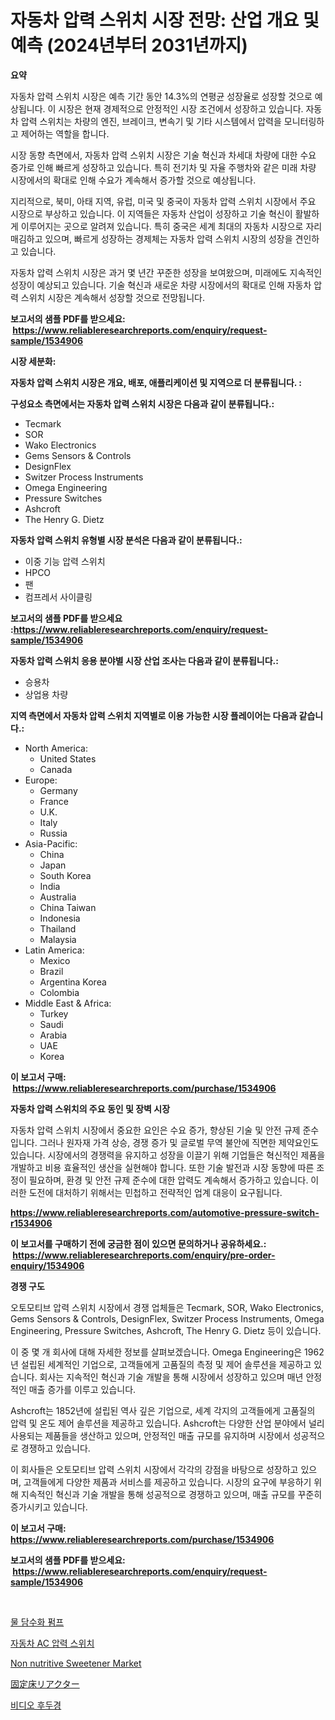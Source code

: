 <p><h1>자동차 압력 스위치 시장 전망: 산업 개요 및 예측 (2024년부터 2031년까지)</h1></p><p><strong>요약</strong></p>
<p><p>자동차 압력 스위치 시장은 예측 기간 동안 14.3%의 연평균 성장율로 성장할 것으로 예상됩니다. 이 시장은 현재 경제적으로 안정적인 시장 조건에서 성장하고 있습니다. 자동차 압력 스위치는 차량의 엔진, 브레이크, 변속기 및 기타 시스템에서 압력을 모니터링하고 제어하는 역할을 합니다.</p><p>시장 동향 측면에서, 자동차 압력 스위치 시장은 기술 혁신과 차세대 차량에 대한 수요 증가로 인해 빠르게 성장하고 있습니다. 특히 전기차 및 자율 주행차와 같은 미래 차량 시장에서의 확대로 인해 수요가 계속해서 증가할 것으로 예상됩니다.</p><p>지리적으로, 북미, 아태 지역, 유럽, 미국 및 중국이 자동차 압력 스위치 시장에서 주요 시장으로 부상하고 있습니다. 이 지역들은 자동차 산업이 성장하고 기술 혁신이 활발하게 이루어지는 곳으로 알려져 있습니다. 특히 중국은 세계 최대의 자동차 시장으로 자리매김하고 있으며, 빠르게 성장하는 경제체는 자동차 압력 스위치 시장의 성장을 견인하고 있습니다.</p><p>자동차 압력 스위치 시장은 과거 몇 년간 꾸준한 성장을 보여왔으며, 미래에도 지속적인 성장이 예상되고 있습니다. 기술 혁신과 새로운 차량 시장에서의 확대로 인해 자동차 압력 스위치 시장은 계속해서 성장할 것으로 전망됩니다.</p></p>
<p><strong>보고서의 샘플 PDF를 받으세요: &nbsp;<a href="https://www.reliableresearchreports.com/enquiry/request-sample/1534906">https://www.reliableresearchreports.com/enquiry/request-sample/1534906</a></strong></p>
<p><strong>시장 세분화:</strong></p>
<p><strong> 자동차 압력 스위치 시장은 개요, 배포, 애플리케이션 및 지역으로 더 분류됩니다. :</strong></p>
<p><strong>구성요소 측면에서는 자동차 압력 스위치 시장은 다음과 같이 분류됩니다.:</strong></p>
<p><ul><li>Tecmark</li><li>SOR</li><li>Wako Electronics</li><li>Gems Sensors & Controls</li><li>DesignFlex</li><li>Switzer Process Instruments</li><li>Omega Engineering</li><li>Pressure Switches</li><li>Ashcroft</li><li>The Henry G. Dietz</li></ul></p>
<p><strong> 자동차 압력 스위치 유형별 시장 분석은 다음과 같이 분류됩니다.:</strong></p>
<p><ul><li>이중 기능 압력 스위치</li><li>HPCO</li><li>팬</li><li>컴프레서 사이클링</li></ul></p>
<p><strong>보고서의 샘플 PDF를 받으세요 :<a href="https://www.reliableresearchreports.com/enquiry/request-sample/1534906">https://www.reliableresearchreports.com/enquiry/request-sample/1534906</a></strong></p>
<p><strong> 자동차 압력 스위치 응용 분야별 시장 산업 조사는 다음과 같이 분류됩니다.:</strong></p>
<p><ul><li>승용차</li><li>상업용 차량</li></ul></p>
<p><strong>지역 측면에서 자동차 압력 스위치 지역별로 이용 가능한 시장 플레이어는 다음과 같습니다.:</strong></p>
<p><ul>
    <li>
        North America:
        <ul>
            <li>United States</li>
            <li>Canada</li>
        </ul>
    </li>
    <li>
        Europe:
        <ul>
            <li>Germany</li>
            <li>France</li>
            <li>U.K.</li>
            <li>Italy</li>
            <li>Russia</li>
        </ul>
    </li>
    <li>
        Asia-Pacific:
        <ul>
            <li>China</li>
            <li>Japan</li>
            <li>South Korea</li>
            <li>India</li>
            <li>Australia</li>
            <li>China Taiwan</li>
            <li>Indonesia</li>
            <li>Thailand</li>
            <li>Malaysia</li>
        </ul>
    </li>
    <li>
        Latin America:
        <ul>
            <li>Mexico</li>
            <li>Brazil</li>
            <li>Argentina Korea</li>
            <li>Colombia</li>
        </ul>
    </li>
    <li>
        Middle East & Africa:
        <ul>
            <li>Turkey</li>
            <li>Saudi</li>
            <li>Arabia</li>
            <li>UAE</li>
            <li>Korea</li>
        </ul>
    </li>
    </ul></p>
<p><strong>이 보고서 구매: &nbsp;<a href="https://www.reliableresearchreports.com/purchase/1534906">https://www.reliableresearchreports.com/purchase/1534906</a></strong></p>
<p><strong>자동차 압력 스위치의 주요 동인 및 장벽 시장</strong></p>
<p><p>자동차 압력 스위치 시장에서 중요한 요인은 수요 증가, 향상된 기술 및 안전 규제 준수입니다. 그러나 원자재 가격 상승, 경쟁 증가 및 글로벌 무역 불안에 직면한 제약요인도 있습니다. 시장에서의 경쟁력을 유지하고 성장을 이끌기 위해 기업들은 혁신적인 제품을 개발하고 비용 효율적인 생산을 실현해야 합니다. 또한 기술 발전과 시장 동향에 따른 조정이 필요하며, 환경 및 안전 규제 준수에 대한 압력도 계속해서 증가하고 있습니다. 이러한 도전에 대처하기 위해서는 민첩하고 전략적인 업계 대응이 요구됩니다.</p></p>
<p><strong><a href="https://www.reliableresearchreports.com/automotive-pressure-switch-r1534906">https://www.reliableresearchreports.com/automotive-pressure-switch-r1534906</a></strong></p>
<p><strong>이 보고서를 구매하기 전에 궁금한 점이 있으면 문의하거나 공유하세요.: &nbsp;<a href="https://www.reliableresearchreports.com/enquiry/pre-order-enquiry/1534906">https://www.reliableresearchreports.com/enquiry/pre-order-enquiry/1534906</a></strong></p>
<p><strong>경쟁 구도</strong></p>
<p><p>오토모티브 압력 스위치 시장에서 경쟁 업체들은 Tecmark, SOR, Wako Electronics, Gems Sensors & Controls, DesignFlex, Switzer Process Instruments, Omega Engineering, Pressure Switches, Ashcroft, The Henry G. Dietz 등이 있습니다.</p><p>이 중 몇 개 회사에 대해 자세한 정보를 살펴보겠습니다. Omega Engineering은 1962년 설립된 세계적인 기업으로, 고객들에게 고품질의 측정 및 제어 솔루션을 제공하고 있습니다. 회사는 지속적인 혁신과 기술 개발을 통해 시장에서 성장하고 있으며 매년 안정적인 매출 증가를 이루고 있습니다.</p><p>Ashcroft는 1852년에 설립된 역사 깊은 기업으로, 세계 각지의 고객들에게 고품질의 압력 및 온도 제어 솔루션을 제공하고 있습니다. Ashcroft는 다양한 산업 분야에서 널리 사용되는 제품들을 생산하고 있으며, 안정적인 매출 규모를 유지하며 시장에서 성공적으로 경쟁하고 있습니다.</p><p>이 회사들은 오토모티브 압력 스위치 시장에서 각각의 강점을 바탕으로 성장하고 있으며, 고객들에게 다양한 제품과 서비스를 제공하고 있습니다. 시장의 요구에 부응하기 위해 지속적인 혁신과 기술 개발을 통해 성공적으로 경쟁하고 있으며, 매출 규모를 꾸준히 증가시키고 있습니다.</p></p>
<p><strong>이 보고서 구매: &nbsp; <a href="https://www.reliableresearchreports.com/purchase/1534906">https://www.reliableresearchreports.com/purchase/1534906</a></strong></p>
<p><strong>보고서의 샘플 PDF를 받으세요: &nbsp;<a href="https://www.reliableresearchreports.com/enquiry/request-sample/1534906">https://www.reliableresearchreports.com/enquiry/request-sample/1534906</a></strong><strong></strong></p>
<p>&nbsp;</p>
<p><p><a href="https://medium.com/@stanleylyittle554467/%EC%88%98%EC%A1%B1%EA%B6%8C-%EC%A6%9D%EC%8B%9D-%ED%8E%8C%ED%94%84-%EC%8B%9C%EC%9E%A5-%EC%A0%84%EB%A7%9D-%EC%82%B0%EC%97%85-%EA%B0%9C%EC%9A%94-%EB%B0%8F-%EC%98%88%EC%B8%A1-2024%EB%85%84%EB%B6%80%ED%84%B0-2031%EB%85%84-7dec53b91daa">물 담수화 펌프</a></p><p><a href="https://github.com/KellyLyncyh543964/Market-Research-Report-List-1/blob/main/228573018372.md">자동차 AC 압력 스위치</a></p><p><a href="https://github.com/vimar16th/Market-Research-Report-List-4/blob/main/non-nutritive-sweetener-market.md">Non nutritive Sweetener Market</a></p><p><a href="https://github.com/roulaayoub-saad/Market-Research-Report-List-1/blob/main/738002620083.md">固定床リアクター</a></p><p><a href="https://medium.com/@conradkirrlin76575/%EB%B9%84%EB%94%94%EC%98%A4-%ED%9B%84%EB%91%90%EA%B2%BD-%EC%8B%9C%EC%9E%A5-2031%EB%85%84%EA%B9%8C%EC%A7%80%EC%9D%98-%EB%8F%99%ED%96%A5-%EC%98%88%EC%B8%A1-%EB%B0%8F-%EA%B2%BD%EC%9F%81-%EB%B6%84%EC%84%9D-fc647efe9396">비디오 후두경</a></p></p>